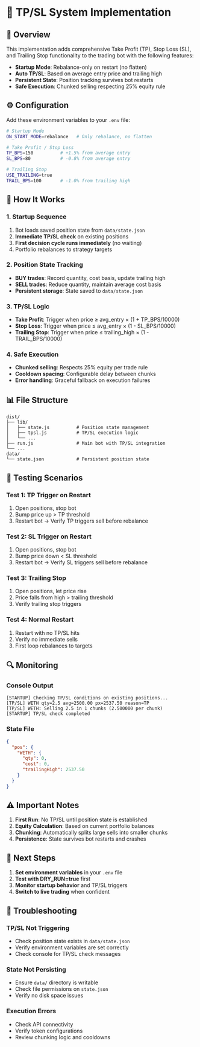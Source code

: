 # 🎯 TP/SL System Implementation

## 🚀 **Overview**

This implementation adds comprehensive Take Profit (TP), Stop Loss (SL), and Trailing Stop functionality to the trading bot with the following features:

- **Startup Mode**: Rebalance-only on restart (no flatten)
- **Auto TP/SL**: Based on average entry price and trailing high
- **Persistent State**: Position tracking survives bot restarts
- **Safe Execution**: Chunked selling respecting 25% equity rule

## ⚙️ **Configuration**

Add these environment variables to your `.env` file:

```bash
# Startup Mode
ON_START_MODE=rebalance   # Only rebalance, no flatten

# Take Profit / Stop Loss
TP_BPS=150          # +1.5% from average entry
SL_BPS=80           # -0.8% from average entry

# Trailing Stop
USE_TRAILING=true
TRAIL_BPS=100       # -1.0% from trailing high
```

## 🔧 **How It Works**

### **1. Startup Sequence**
1. Bot loads saved position state from `data/state.json`
2. **Immediate TP/SL check** on existing positions
3. **First decision cycle runs immediately** (no waiting)
4. Portfolio rebalances to strategy targets

### **2. Position State Tracking**
- **BUY trades**: Record quantity, cost basis, update trailing high
- **SELL trades**: Reduce quantity, maintain average cost basis
- **Persistent storage**: State saved to `data/state.json`

### **3. TP/SL Logic**
- **Take Profit**: Trigger when price ≥ avg_entry × (1 + TP_BPS/10000)
- **Stop Loss**: Trigger when price ≤ avg_entry × (1 - SL_BPS/10000)
- **Trailing Stop**: Trigger when price ≤ trailing_high × (1 - TRAIL_BPS/10000)

### **4. Safe Execution**
- **Chunked selling**: Respects 25% equity per trade rule
- **Cooldown spacing**: Configurable delay between chunks
- **Error handling**: Graceful fallback on execution failures

## 📊 **File Structure**

```
dist/
├── lib/
│   ├── state.js          # Position state management
│   ├── tpsl.js           # TP/SL execution logic
│   └── ...
├── run.js                # Main bot with TP/SL integration
└── ...
data/
└── state.json            # Persistent position state
```

## 🧪 **Testing Scenarios**

### **Test 1: TP Trigger on Restart**
1. Open positions, stop bot
2. Bump price up > TP threshold
3. Restart bot → Verify TP triggers sell before rebalance

### **Test 2: SL Trigger on Restart**
1. Open positions, stop bot
2. Bump price down < SL threshold
3. Restart bot → Verify SL triggers sell before rebalance

### **Test 3: Trailing Stop**
1. Open positions, let price rise
2. Price falls from high > trailing threshold
3. Verify trailing stop triggers

### **Test 4: Normal Restart**
1. Restart with no TP/SL hits
2. Verify no immediate sells
3. First loop rebalances to targets

## 🔍 **Monitoring**

### **Console Output**
```
[STARTUP] Checking TP/SL conditions on existing positions...
[TP/SL] WETH qty=2.5 avg=2500.00 px=2537.50 reason=TP
[TP/SL] WETH: Selling 2.5 in 1 chunks (2.500000 per chunk)
[STARTUP] TP/SL check completed
```

### **State File**
```json
{
  "pos": {
    "WETH": {
      "qty": 0,
      "cost": 0,
      "trailingHigh": 2537.50
    }
  }
}
```

## ⚠️ **Important Notes**

1. **First Run**: No TP/SL until position state is established
2. **Equity Calculation**: Based on current portfolio balances
3. **Chunking**: Automatically splits large sells into smaller chunks
4. **Persistence**: State survives bot restarts and crashes

## 🚀 **Next Steps**

1. **Set environment variables** in your `.env` file
2. **Test with DRY_RUN=true** first
3. **Monitor startup behavior** and TP/SL triggers
4. **Switch to live trading** when confident

## 🔧 **Troubleshooting**

### **TP/SL Not Triggering**
- Check position state exists in `data/state.json`
- Verify environment variables are set correctly
- Check console for TP/SL check messages

### **State Not Persisting**
- Ensure `data/` directory is writable
- Check file permissions on `state.json`
- Verify no disk space issues

### **Execution Errors**
- Check API connectivity
- Verify token configurations
- Review chunking logic and cooldowns
